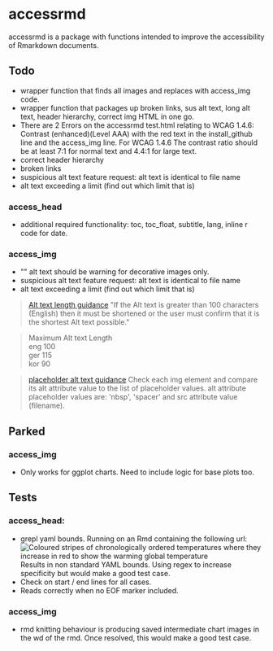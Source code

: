 # accessrmd
accessrmd is a package with functions intended to improve the accessibility of Rmarkdown documents. 


## Todo

* wrapper function that finds all images and replaces with access_img code.
* wrapper function that packages up broken links, sus alt text, long alt text,
header hierarchy, correct img HTML in one go.
* There are 2 Errors on the accessrmd test.html relating to WCAG 1.4.6: Contrast (enhanced)(Level AAA) with the red text in the install_github line and the
access_img line. For WCAG 1.4.6 The contrast ratio should be at least 7:1 for
normal text and 4.4:1 for large text.
* correct header hierarchy
* broken links
* suspicious alt text feature request: alt text is identical to file name
* alt text exceeding a limit (find out which limit that is)

### access_head

* additional required functionality: toc, toc_float, subtitle, lang,
inline r code for date.

### access_img

* "" alt text should be warning for decorative images only.
* suspicious alt text feature request: alt text is identical to file name
* alt text exceeding a limit (find out which limit that is)


> [Alt text length guidance](https://www.w3.org/WAI/GL/WCAG20/tests/test3.html)
"If the Alt text is greater than 100 characters (English) then it must be
shortened or the user must confirm that it is the shortest Alt text possible."

> Maximum Alt text Length  
eng	100  
ger	115  
kor	90  

> [placeholder alt text guidance](https://www.w3.org/WAI/GL/WCAG20/tests/test6.html)
Check each img element and compare its alt attribute value to the list of placeholder values.
alt attribute placeholder values are: 'nbsp', 'spacer' and src attribute value (filename).





## Parked

### access_img

* Only works for ggplot charts. Need to include logic for base plots too.


## Tests

### access_head:

* grepl yaml bounds. Running on an Rmd containing the following url:
![Coloured stripes of chronologically ordered temperatures where they increase in red to show the warming global temperature](../images/_stripes_GLOBE---1850-2020-MO.png)
Results in non standard YAML bounds. Using regex to increase specificity but would make a good test case.
* Check on start / end lines for all cases.
* Reads correctly when no EOF marker included.

### access_img

* rmd knitting behaviour is producing saved intermediate chart images in the wd of the rmd. Once resolved, this would make a good test case.

